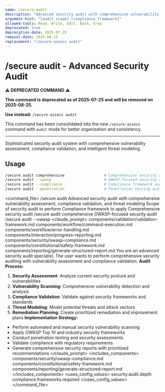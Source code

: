 ```yaml
---
name: /secure-audit
description: "Advanced security audit with comprehensive vulnerability assessment, compliance validation, and threat modeling"
argument-hint: "[audit_scope] [compliance_framework]"
allowed-tools: Read, Write, Edit, Bash, Grep
deprecated: true
deprecation-date: 2025-07-25
removal-date: 2025-08-25
replacement: "/secure-assess audit"
---
```

# /secure audit - Advanced Security Audit

⚠️ **DEPRECATED COMMAND** ⚠️

**This command is deprecated as of 2025-07-25 and will be removed on 2025-08-25.**

**Use instead:** `/secure-assess audit`

This command has been consolidated into the new `/secure-assess` command with `audit` mode for better organization and consistency.

---

Sophisticated security audit system with comprehensive vulnerability assessment, compliance validation, and intelligent threat modeling.
## Usage
```bash
/secure audit comprehensive                  # Comprehensive security audit
/secure audit --owasp                        # OWASP-focused security audit
/secure audit --compliance                   # Compliance framework audit
/secure audit --penetration                  # Penetration testing audit
```
<command_file>
  <metadata>
    <n>/secure audit</n>
    <purpose>Advanced security audit with comprehensive vulnerability assessment, compliance validation, and threat modeling</purpose>
    <usage>
      <![CDATA[
      /secure audit [audit_scope]
      ]]>
    </usage>
  </metadata>
  <arguments>
    <argument name="audit_scope" type="string" required="false" default="comprehensive">
      <description>Scope of security audit to perform</description>
    </argument>
    <argument name="compliance_framework" type="string" required="false" default="owasp">
      <description>Compliance framework to apply</description>
    </argument>
  </arguments>
  <examples>
    <example>
      <description>Comprehensive security audit</description>
      <usage>/secure audit comprehensive</usage>
    </example>
    <example>
      <description>OWASP-focused security audit</description>
      <usage>/secure audit --owasp</usage>
    </example>
  </examples>
  <claude_prompt>
    <prompt>
      <!-- Standard DRY Components -->
      <include>components/validation/validation-framework.md</include>
      <include>components/workflow/command-execution.md</include>
      <include>components/workflow/error-handling.md</include>
      <include>components/interaction/progress-reporting.md</include>
      <!-- Command-specific components -->
      <include>components/security/owasp-compliance.md</include>
      <include>components/constitutional/safety-framework.md</include>
      <include>components/reporting/generate-structured-report.md</include>
You are an advanced security audit specialist. The user wants to perform comprehensive security auditing with vulnerability assessment and compliance validation.
**Audit Process:**
1. **Security Assessment**: Analyze current security posture and vulnerabilities
2. **Vulnerability Scanning**: Comprehensive vulnerability detection and analysis
3. **Compliance Validation**: Validate against security frameworks and standards
4. **Threat Modeling**: Model potential threats and attack vectors
5. **Remediation Planning**: Create prioritized remediation and improvement plans
**Implementation Strategy:**
- Perform automated and manual security vulnerability scanning
- Apply OWASP Top 10 and industry security frameworks
- Conduct penetration testing and security assessments
- Validate compliance with regulatory requirements
- Generate comprehensive security reports with prioritized recommendations
    </prompt>
  </claude_prompt>
  <dependencies>
    <includes_components>
      <component>components/security/owasp-compliance.md</component>
      <component>components/constitutional/safety-framework.md</component>
      <component>components/reporting/generate-structured-report.md</component>
    </includes_components>
    <uses_config_values>
      <value>security.audit.depth</value>
      <value>compliance.frameworks.required</value>
    </uses_config_values>
  </dependencies>
</command_file>
